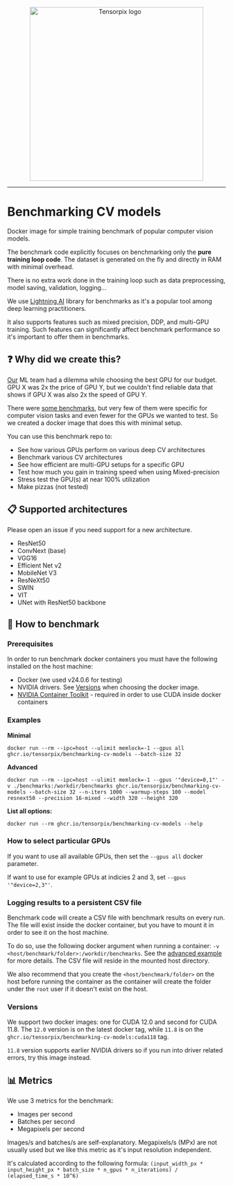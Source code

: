 
<p align="center" >
  <img width="400" src="https://cdn.tensorpix.ai/TensorPix-Logo-color.svg" alt="Tensorpix logo"/>
</p>

---

# Benchmarking CV models

Docker image for simple training benchmark of popular computer vision models.

The benchmark code explicitly focuses on benchmarking only the **pure training loop code**. The dataset is
generated on the fly and directly in RAM with minimal overhead.

There is no extra work done in the training loop such as data preprocessing, model saving, validation, logging...

We use [Lightning AI](https://lightning.ai/) library for benchmarks as it's a popular tool among deep learning practitioners.

It also supports features such as mixed precision, DDP, and multi-GPU training.
Such features can significantly affect benchmark performance so it's important to offer them in benchmarks.

## ❓ Why did we create this?

[Our](https://tensorpix.ai) ML team had a dilemma while choosing the best GPU for our budget. GPU X was 2x the price of GPU Y, but we couldn't find reliable data that shows if GPU X was also 2x the speed of GPU Y.

There were [some benchmarks](https://lambdalabs.com/gpu-benchmarks), but very few of them were specific for computer vision tasks and even fewer for the GPUs we wanted to test. So we created a docker image that does this with minimal setup.

You can use this benchmark repo to:

- See how various GPUs perform on various deep CV architectures
- Benchmark various CV architectures
- See how efficient are multi-GPU setups for a specific GPU
- Test how much you gain in training speed when using Mixed-precision
- Stress test the GPU(s) at near 100% utilization
- Make pizzas (not tested)

## 📋 Supported architectures

Please open an issue if you need support for a new architecture.

* ResNet50
* ConvNext (base)
* VGG16
* Efficient Net v2
* MobileNet V3
* ResNeXt50
* SWIN
* VIT
* UNet with ResNet50 backbone

## 📖 How to benchmark

### Prerequisites

In order to run benchmark docker containers you must have the following installed on the host machine:

- Docker (we used v24.0.6 for testing)
- NVIDIA drivers. See [Versions](#versions) when choosing the docker image.
- [NVIDIA Container Toolkit](https://docs.nvidia.com/datacenter/cloud-native/container-toolkit/latest/install-guide.html) - required in order to use CUDA inside docker containers

### Examples

**Minimal**

`docker run --rm --ipc=host --ulimit memlock=-1 --gpus all ghcr.io/tensorpix/benchmarking-cv-models --batch-size 32`

**Advanced**

`docker run --rm --ipc=host --ulimit memlock=-1 --gpus '"device=0,1"' -v ./benchmarks:/workdir/benchmarks ghcr.io/tensorpix/benchmarking-cv-models --batch-size 32 --n-iters 1000 --warmup-steps 100 --model resnext50 --precision 16-mixed --width 320 --height 320`

**List all options:**

`docker run --rm ghcr.io/tensorpix/benchmarking-cv-models --help`

### How to select particular GPUs

If you want to use all available GPUs, then set the `--gpus all` docker parameter.

If want to use for example GPUs at indicies 2 and 3, set `--gpus '"device=2,3"'`.

### Logging results to a persistent CSV file

Benchmark code will create a CSV file with benchmark results on every run. The file will exist inside the docker container, but you have to mount it in order to see it on the host machine.

To do so, use the following docker argument when running a container: `-v <host/benchmark/folder>:/workdir/benchmarks`. See the [advanced example](#examples) for more details. The CSV file will reside in the mounted host directory.

We also recommend that you create the `<host/benchmark/folder>` on the host before running the container as the container will create the folder under the `root` user if it doesn't exist on the host.

### Versions

We support two docker images: one for CUDA 12.0 and second for CUDA 11.8. The `12.0` version is on the latest docker tag, while `11.8` is on the `ghcr.io/tensorpix/benchmarking-cv-models:cuda118` tag.

`11.8` version supports earlier NVIDIA drivers so if you run into driver related errors, try this image instead.

## 📊 Metrics

We use 3 metrics for the benchmark:

- Images per second
- Batches per second
- Megapixels per second

Images/s and batches/s are self-explanatory. Megapixels/s (MPx) are not usually used but we like this metric as it's input resolution independent.

It's calculated according to the following formula: `(input_width_px * input_height_px * batch_size * n_gpus * n_iterations) / (elapsed_time_s * 10^6)`
